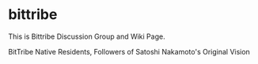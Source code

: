 # bittribe
This is Bittribe Discussion Group and Wiki Page.

BitTribe Native Residents, Followers of Satoshi Nakamoto's Original Vision 
